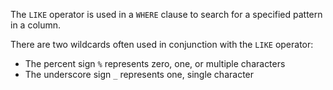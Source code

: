 The `LIKE` operator is used in a `WHERE` clause to search for a specified pattern in a column.

There are two wildcards often used in conjunction with the `LIKE` operator:

- The percent sign `%` represents zero, one, or multiple characters
- The underscore sign `_` represents one, single character